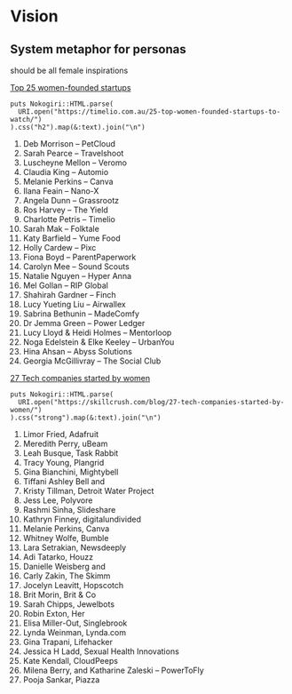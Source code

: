 # Vision

## System metaphor for personas

should be all female inspirations

[Top 25 women-founded startups](https://timelio.com.au/25-top-women-founded-startups-to-watch/)

```
puts Nokogiri::HTML.parse(
  URI.open("https://timelio.com.au/25-top-women-founded-startups-to-watch/")
).css("h2").map(&:text).join("\n")
```

1. Deb Morrison – PetCloud
1. Sarah Pearce – Travelshoot
1. Luscheyne Mellon – Veromo
1. Claudia King – Automio
1. Melanie Perkins – Canva
1. Ilana Feain – Nano-X
1. Angela Dunn – Grassrootz
1. Ros Harvey – The Yield
1. Charlotte Petris – Timelio
1. Sarah Mak – Folktale
1. Katy Barfield – Yume Food
1. Holly Cardew – Pixc
1. Fiona Boyd – ParentPaperwork
1. Carolyn Mee – Sound Scouts
1. Natalie Nguyen – Hyper Anna
1. Mel Gollan – RIP Global
1. Shahirah Gardner – Finch
1. Lucy Yueting Liu – Airwallex
1. Sabrina Bethunin – MadeComfy
1. Dr Jemma Green – Power Ledger
1. Lucy Lloyd & Heidi Holmes – Mentorloop
1. Noga Edelstein & Elke Keeley – UrbanYou
1. Hina Ahsan – Abyss Solutions
1. Georgia McGillivray – The Social Club

[27 Tech companies started by women](https://skillcrush.com/blog/27-tech-companies-started-by-women/)

```
puts Nokogiri::HTML.parse(
  URI.open("https://skillcrush.com/blog/27-tech-companies-started-by-women/")
).css("strong").map(&:text).join("\n")
```

1. Limor Fried, Adafruit
2. Meredith Perry, uBeam
3. Leah Busque, Task Rabbit
4. Tracy Young, Plangrid
5. Gina Bianchini, Mightybell
6. Tiffani Ashley Bell and
7. Kristy Tillman, Detroit Water Project
8. Jess Lee, Polyvore
9. Rashmi Sinha, Slideshare
10. Kathryn Finney, digitalundivided
11. Melanie Perkins, Canva
12. Whitney Wolfe, Bumble
13. Lara Setrakian, Newsdeeply
14. Adi Tatarko, Houzz
15. Danielle Weisberg and
16. Carly Zakin, The Skimm
17. Jocelyn Leavitt, Hopscotch
18. Brit Morin, Brit & Co
19. Sarah Chipps, Jewelbots
20. Robin Exton, Her
21. Elisa Miller-Out, Singlebrook
22. Lynda Weinman, Lynda.com
23. Gina Trapani, Lifehacker
24. Jessica H Ladd, Sexual Health Innovations
25. Kate Kendall, CloudPeeps
26. Milena Berry, and Katharine Zaleski – PowerToFly
27. Pooja Sankar, Piazza

